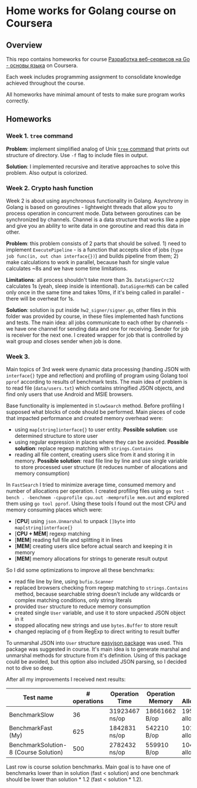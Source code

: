 # Home works for Golang course on Coursera

## Overview

This repo contains homeworks for course [Разработка веб-сервисов на Go - основы языка](https://www.coursera.org/learn/golang-webservices-1) on Coursera.

Each week includes programming assignment to consolidate knowledge achieved throughout the course.

All homeworks have minimal amount of tests to make sure program works correctly.

## Homeworks

### Week 1. `tree` command

**Problem**: implement simplified analog of Unix [`tree` command](https://linux.die.net/man/1/tree) that prints out structure of directory. Use `-f` flag to include files in output.

**Solution**: I implemented recursive and iterative approaches to solve this problem. Also output is colorized.

### Week 2. Crypto hash function

Week 2 is about using asynchronous functionality in Golang. Asynchrony in Golang is based on goroutines - lightweight threads that allow you to process operation in concurrent mode. Data between goroutines can be synchronized by channels. Channel is a data structure that works like a pipe and give you an ability to write data in one goroutine and read this data in other.

**Problem**: this problem consists of 2 parts that should be solved. 1) need to implement `ExecutePipeline` - is a function that accepts slice of jobs (`type job func(in, out chan interface{})`) and builds pipeline from them; 2) make calculations to work in parallel, because hash for single value calculates ~8s and we have some time limitations.

**Limitations**: all process shouldn't take more than 3s. `DataSignerCrc32` calculates 1s (yeah, sleep inside is intentional). `DataSignerMd5` can be called only once in the same time and takes 10ms, if it's being called in parallel - there will be overheat for 1s.

**Solution**: solution is put inside `hw2_signer/signer.go`, other files in this folder was provided by course, in these files implemented hash functions and tests. The main idea: all jobs communicate to each other by channels - we have one channel for sending data and one for receiving. Sender for job is receiver for the next one. I created wrapper for job that is controlled by wait group and closes sender when job is done.

### Week 3.

Main topics of 3rd week were dynamic data processing (handing JSON with `interface{}` type and reflection) and profiling of program using Golang tool `pprof` according to results of benchmark tests. The main idea of problem is to read file (`data/users.txt`) which contains stringified JSON objects, and find only users that use Android and MSIE browsers.

Base functionality is implemented in `SlowSearch` method. Before profiling I supposed what blocks of code should be performed. Main pieces of code that impacted performance and created memory overhead were:

- using `map[string]interface{}` to user entity. **Possible solution**: use determined structure to store user
- using regular expression in places where they can be avoided. **Possible solution**: replace regexp matching with `strings.Contains`
- reading all file content, creating users slice from it and storing it in memory. **Possible solution**: read file line by line and use single variable to store processed user structure (it reduces number of allocations and memory consumption)

In `FastSearch` I tried to minimize average time, consumed memory and number of allocations per operation. I created profiling files using `go test -bench . -benchmem -cpuprofile cpu.out -memprofile mem.out` and explored them using `go tool pprof`. Using these tools I found out the most CPU and memory consuming places which were:

- [**CPU**] using `json.Unmarshal` to unpack `[]byte` into `map[string]interface{}`
- [**CPU + MEM**] regexp matching
- [**MEM**] reading full file and splitting it in lines
- [**MEM**] creating users slice before actual search and keeping it in memory
- [**MEM**] memory allocations for strings to generate result output

So I did some optimizations to improve all these benchmarks:

- read file line by line, using `bufio.Scanner`
- replaced browsers checking from regexp matching to `strings.Contains` method, because searchable string doesn't include any wildcards or complex matching conditions, only string literals
- provided `User` structure to reduce memory consumption
- created single `User` variable, and use it to store unpacked JSON object in it
- stopped allocating new strings and use `bytes.Buffer` to store result
- changed replacing of `@` from RegExp to direct writing to result buffer

To unmarshal JSON into `User` structure [easyjson package](https://github.com/mailru/easyjson) was used. This package was suggested in course. It's main idea is to generate marshal and unmarshal methods for structure from it's definition. Using of this package could be avoided, but this option also included JSON parsing, so I decided not to dive so deep.

After all my improvements I received next results:

| Test name                             | # operations | Operation Time | Operation Memory | # Allocations    |
| ------------------------------------- | ------------ | -------------- | ---------------- | ---------------- |
| BenchmarkSlow                         | 36           | 31923467 ns/op | 18661662 B/op    | 195778 allocs/op |
| BenchmarkFast (My)                    | 625          | 1842831 ns/op  | 542210 B/op      | 10160 allocs/op  |
| BenchmarkSolution-8 (Course Solution) | 500          | 2782432 ns/op  | 559910 B/op      | 10422 allocs/op  |

Last row is course solution benchmarks. Main goal is to have one of benchmarks lower than in solution (fast < solution) and one benchmark should be lower than solution \* 1.2 (fast < solution \* 1.2).
